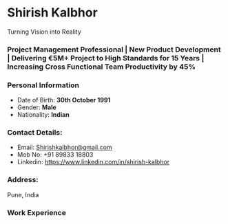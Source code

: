 # Shirish Kalbhor

Turning Vision into Reality

### Project Management Professional | New Product Development | Delivering €5M+ Project to High Standards for 15 Years | Increasing Cross Functional Team Productivity by 45%

### Personal Information
- Date of Birth: **30th October 1991**
- Gender: **Male**
- Nationality: **Indian**

### Contact Details:
- Email: Shirishkalbhor@gmail.com
- Mob No: +91 89833 18803
- Linkedin: https://www.linkedin.com/in/shirish-kalbhor

### Address:
Pune, India

### Work Experience
